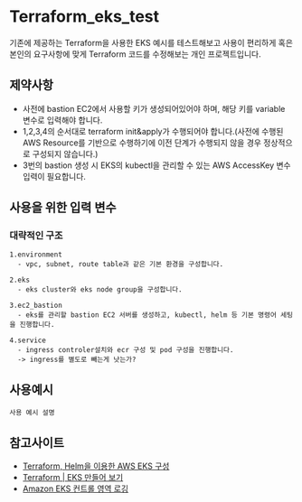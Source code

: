 # Terraform_eks_test
기존에 제공하는 Terraform을 사용한 EKS 예시를 테스트해보고
사용이 편리하게 혹은 본인의 요구사항에 맞게 Terraform 코드를 수정해보는 개인 프로젝트입니다.

## 제약사항
* 사전에 bastion EC2에서 사용할 키가 생성되어있어야 하며, 해당 키를 variable 변수로 입력해야 합니다.
* 1,2,3,4의 순서대로 terraform init&apply가 수행되어야 합니다.(사전에 수행된 AWS Resource를 기반으로 수행하기에 이전 단계가 수행되지 않을 경우 정상적으로 구성되지 않습니다.)
* 3번의 bastion 생성 시 EKS의 kubectl을 관리할 수 있는 AWS AccessKey 변수 입력이 필요합니다.

## 사용을 위한 입력 변수


### 대략적인 구조

``` aaa
1.environment
  - vpc, subnet, route table과 같은 기본 환경을 구성합니다.
  
2.eks
  - eks cluster와 eks node group을 구성합니다.
  
3.ec2_bastion
  - eks를 관리할 bastion EC2 서버를 생성하고, kubectl, helm 등 기본 명령어 세팅을 진행합니다.

4.service
  - ingress controler설치와 ecr 구성 및 pod 구성을 진행합니다.
  -> ingress를 별도로 빼는게 낫는가?
```

## 사용예시
``` aaa
사용 예시 설명
```

## 참고사이트
* [Terraform, Helm을 이용한 AWS EKS 구성](http://dveamer.github.io/backend/TerrafromAwsEks.html)
* [Terraform | EKS 만들어 보기](https://no-easy-dev.tistory.com/39)
* [Amazon EKS 컨트롤 영역 로깅](https://docs.aws.amazon.com/ko_kr/eks/latest/userguide/control-plane-logs.html)